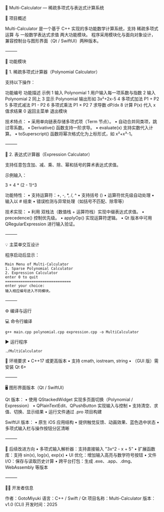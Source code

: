🧮 Multi-Calculator — 稀疏多项式与表达式计算系统

📘 项目概述

Multi-Calculator 是一个基于 C++ 实现的多功能数学计算系统，支持 稀疏多项式运算 与 一般数学表达式求值 两大功能模块。
程序采用模块化与面向对象设计，兼容控制台与图形界面（Qt / SwiftUI）两种版本。

⸻

🧩 功能模块

🔹 1. 稀疏多项式计算器（Polynomial Calculator）

支持以下操作：

功能编号	功能描述	示例
1	输入 Polynomial 1	用户输入每一项系数与指数
2	输入 Polynomial 2	同上
3	显示 Polynomial	输出形如 3x²+2x-5
4	多项式加法	P1 + P2
5	多项式减法	P1 - P2
6	多项式乘法	P1 × P2
7	求导数	dP/dx
8	计算 P(x)	代入 x 值求结果
0	返回主菜单	退出模块

技术特点：
	•	采用单向链表存储多项式项（Term 节点）。
	•	自动合并同类项，跳过零系数。
	•	Derivative() 函数支持一阶求导。
	•	evaluate(x) 支持实数代入计算。
	•	toSuperscript() 函数将幂次格式化为上标形式，如 x²+x³-1。

⸻

🔹 2. 表达式计算器（Expression Calculator）

支持任意包含加、减、乘、除、幂和括号的算术表达式求值。

示例输入：

3 + 4 * (2 - 1)^3

功能特性：
	•	支持运算符：+, -, *, /, ^
	•	支持括号 ()
	•	运算符优先级自动处理
	•	输入以 # 结束
	•	错误检测与异常处理（如括号不匹配、除零等）

技术实现：
	•	利用 双栈法（数值栈 + 运算符栈）实现中缀表达式求值。
	•	precedence() 控制优先级。
	•	applyOp() 实现运算符逻辑。
	•	Qt 版本中可用 QRegularExpression 进行输入验证。

⸻

💡 主菜单交互设计

程序启动后显示：
```
Main Menu of Multi-Calculator
1. Sparse Polynomial Calculator
2. Expression Calculator
enter 0 to quit
==============================
enter your choice:
输入相应编号进入不同模块。
```

⸻

⚙️ 编译与运行

💻 命令行编译
```
g++ main.cpp polynomial.cpp expression.cpp -o MultiCalculator
```
▶️ 运行程序
```
./MultiCalculator
```
🧰 环境要求
	•	C++17 或更高版本
	•	支持 cmath, iostream, string
	•	（GUI 版）需安装 Qt 6+

⸻

🖥️ 图形界面版本（Qt / SwiftUI）

Qt 版本：
	•	使用 QStackedWidget 实现多页面切换（Polynomial / Expression）
	•	QPlainTextEdit、QPushButton 实现输入与控制
	•	支持清空、求值、切换、显示结果
	•	运行文件通过 .pro 项目构建

SwiftUI 版本：
	•	原生 iOS 应用结构
	•	提供触觉反馈、动画效果、蓝色选中状态
	•	多项式输入栏与操作按钮分区清晰

⸻

🔮 后续改进方向
	•	多项式输入解析器：支持直接输入 "3x^2 - x + 5"
	•	扩展函数库：支持 sin(x), log(x), exp(x)
	•	UI 优化：增加输入高亮与数学符号按钮
	•	文件 I/O：保存与读取历史计算
	•	跨平台打包：生成 .exe、.app、.dmg、WebAssembly 等版本

⸻

👨‍💻 开发者信息

作者：GotoMiyuki
语言：C++ / Swift / Qt
项目名称：Multi-Calculator
版本：v1.0 (CLI)
开发时间：2025
